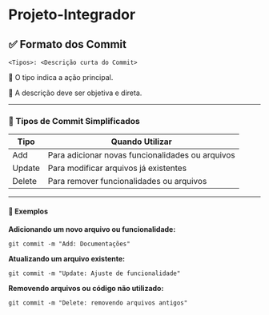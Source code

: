 # Projeto-Integrador



## ✅ Formato dos Commit

    <Tipos>: <Descrição curta do Commit>


🔹 O tipo indica a ação principal.

🔹 A descrição deve ser objetiva e direta.

---
### 🚀 Tipos de Commit Simplificados

| Tipo | Quando Utilizar |
| -----| --------------- |
| Add  | Para adicionar novas funcionalidades ou arquivos |
| Update | Para modificar arquivos já existentes |
| Delete | Para remover funcionalidades ou arquivos |

--- 
#### 📌 Exemplos 

**Adicionando um novo arquivo ou funcionalidade:**

    git commit -m "Add: Documentações"

**Atualizando um arquivo existente:**

    git commit -m "Update: Ajuste de funcionalidade"

**Removendo arquivos ou código não utilizado:**

    git commit -m "Delete: removendo arquivos antigos"
